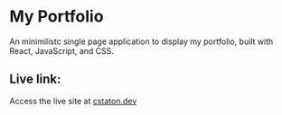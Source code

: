 # My Portfolio

An minimilistc single page application to display my portfolio, built with React, JavaScript, and CSS.

## Live link:

Access the live site at [cstaton.dev](https://www.cstaton.dev)

